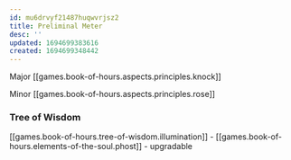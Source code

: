 ```yaml
---
id: mu6drvyf21487huqwvrjsz2
title: Preliminal Meter
desc: ''
updated: 1694699383616
created: 1694699348442
---
```


Major [[games.book-of-hours.aspects.principles.knock]]

Minor [[games.book-of-hours.aspects.principles.rose]]

### Tree of Wisdom

[[games.book-of-hours.tree-of-wisdom.illumination]] - [[games.book-of-hours.elements-of-the-soul.phost]] - upgradable
